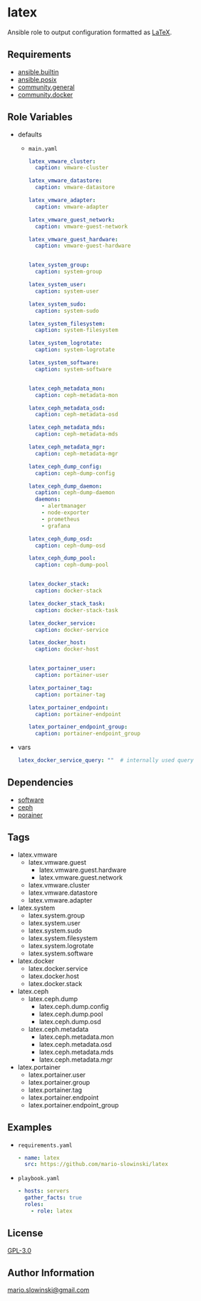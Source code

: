 latex
=====

Ansible role to output configuration formatted as [LaTeX](https://www.latex-project.org/).

Requirements
------------

* [ansible.builtin](https://docs.ansible.com/ansible/latest/collections/ansible/builtin/index.html)
* [ansible.posix](https://docs.ansible.com/ansible/latest/collections/ansible/posix/index.html)
* [community.general](https://docs.ansible.com/ansible/latest/collections/community/general/)
* [community.docker](https://docs.ansible.com/ansible/latest/collections/community/docker/index.html)

Role Variables
--------------

* defaults

  * `main.yaml`

    ```yaml
    latex_vmware_cluster:
      caption: vmware-cluster

    latex_vmware_datastore:
      caption: vmware-datastore

    latex_vmware_adapter:
      caption: vmware-adapter

    latex_vmware_guest_network:
      caption: vmware-guest-network

    latex_vmware_guest_hardware:
      caption: vmware-guest-hardware


    latex_system_group:
      caption: system-group

    latex_system_user:
      caption: system-user

    latex_system_sudo:
      caption: system-sudo

    latex_system_filesystem:
      caption: system-filesystem

    latex_system_logrotate:
      caption: system-logrotate

    latex_system_software:
      caption: system-software


    latex_ceph_metadata_mon:
      caption: ceph-metadata-mon

    latex_ceph_metadata_osd:
      caption: ceph-metadata-osd

    latex_ceph_metadata_mds:
      caption: ceph-metadata-mds

    latex_ceph_metadata_mgr:
      caption: ceph-metadata-mgr

    latex_ceph_dump_config:
      caption: ceph-dump-config

    latex_ceph_dump_daemon:
      caption: ceph-dump-daemon
      daemons:
        - alertmanager
        - node-exporter
        - prometheus
        - grafana

    latex_ceph_dump_osd:
      caption: ceph-dump-osd

    latex_ceph_dump_pool:
      caption: ceph-dump-pool


    latex_docker_stack:
      caption: docker-stack

    latex_docker_stack_task:
      caption: docker-stack-task

    latex_docker_service:
      caption: docker-service

    latex_docker_host:
      caption: docker-host


    latex_portainer_user:
      caption: portainer-user

    latex_portainer_tag:
      caption: portainer-tag

    latex_portainer_endpoint:
      caption: portainer-endpoint

    latex_portainer_endpoint_group:
      caption: portainer-endpoint_group
    ```

* vars

  ```yaml
  latex_docker_service_query: ""  # internally used query
  ```

Dependencies
------------

* [software](https://github.com/mario-slowinski/software)
* [ceph](https://github.com/mario-slowinski/ceph)
* [porainer](https://github.com/mario-slowinski/porainer)

Tags
----

* latex.vmware
  * latex.vmware.guest
    * latex.vmware.guest.hardware
    * latex.vmware.guest.network
  * latex.vmware.cluster
  * latex.vmware.datastore
  * latex.vmware.adapter
* latex.system
  * latex.system.group
  * latex.system.user
  * latex.system.sudo
  * latex.system.filesystem
  * latex.system.logrotate
  * latex.system.software
* latex.docker
  * latex.docker.service
  * latex.docker.host
  * latex.docker.stack
* latex.ceph
  * latex.ceph.dump
    * latex.ceph.dump.config
    * latex.ceph.dump.pool
    * latex.ceph.dump.osd
  * latex.ceph.metadata
    * latex.ceph.metadata.mon
    * latex.ceph.metadata.osd
    * latex.ceph.metadata.mds
    * latex.ceph.metadata.mgr
* latex.portainer
  * latex.portainer.user
  * latex.portainer.group
  * latex.portainer.tag
  * latex.portainer.endpoint
  * latex.portainer.endpoint_group

Examples
--------

* `requirements.yaml`

  ```yaml
  - name: latex
    src: https://github.com/mario-slowinski/latex
  ```

* `playbook.yaml`

  ```yaml
  - hosts: servers
    gather_facts: true
    roles:
      - role: latex
  ```

License
-------

[GPL-3.0](https://www.gnu.org/licenses/gpl-3.0.html)

Author Information
------------------

[mario.slowinski@gmail.com](mailto:mario.slowinski@gmail.com)
